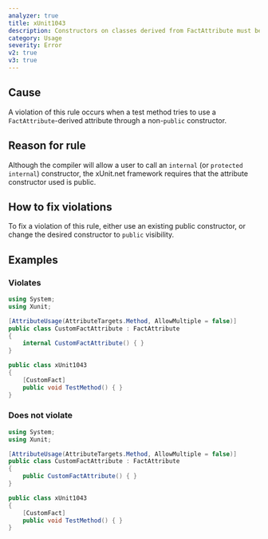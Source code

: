 ```yaml
---
analyzer: true
title: xUnit1043
description: Constructors on classes derived from FactAttribute must be public when used on test methods
category: Usage
severity: Error
v2: true
v3: true
---
```


## Cause

A violation of this rule occurs when a test method tries to use a `FactAttribute`-derived attribute through
a non-`public` constructor.

## Reason for rule

Although the compiler will allow a user to call an `internal` (or `protected internal`) constructor, the xUnit.net
framework requires that the attribute constructor used is public.

## How to fix violations

To fix a violation of this rule, either use an existing public constructor, or change the desired constructor
to `public` visibility.

## Examples

### Violates

```csharp
using System;
using Xunit;

[AttributeUsage(AttributeTargets.Method, AllowMultiple = false)]
public class CustomFactAttribute : FactAttribute
{
    internal CustomFactAttribute() { }
}

public class xUnit1043
{
    [CustomFact]
    public void TestMethod() { }
}
```

### Does not violate

```csharp
using System;
using Xunit;

[AttributeUsage(AttributeTargets.Method, AllowMultiple = false)]
public class CustomFactAttribute : FactAttribute
{
    public CustomFactAttribute() { }
}

public class xUnit1043
{
    [CustomFact]
    public void TestMethod() { }
}
```
